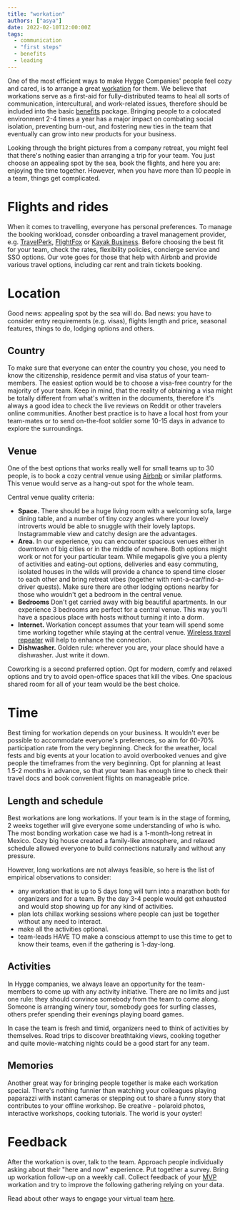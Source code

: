 ```yaml
---
title: "workation"
authors: ["asya"]
date: 2022-02-10T12:00:00Z
tags:
  - communication
  - "first steps"
  - benefits
  - leading
---
```


One of the most efficient ways to make Hygge Companies' people feel cozy and cared, is to arrange a great [workation](https://www.urbandictionary.com/define.php?term=workation) for them. We believe that workations serve as a first-aid for fully-distributed teams to heal all sorts of communication, intercultural, and work-related issues, therefore should be included into the basic [benefits](https://hygge.work/tags/benefits/) package. Bringing people to a colocated environment 2-4 times a year has a major impact on combating social isolation, preventing burn-out, and fostering new ties in the team that eventually can grow into new products for your business.

Looking through the bright pictures from a company retreat, you might feel that there's nothing easier than arranging a trip for your team. You just choose an appealing spot by the sea, book the flights, and here you are: enjoying the time together. However, when you have more than 10 people in a team, things get complicated.

# Flights and rides

When it comes to travelling, everyone has personal preferences. To manage the booking workload, consder onboarding a travel management provider, e.g. [TravelPerk](https://www.travelperk.com/), [FlightFox](https://flightfox.com/) or [Kayak Business](https://www.kayak.com/business). Before choosing the best fit for your team, check the rates, flexibility policies, concierge service and SSO options. Our vote goes for those that help with Airbnb and provide various travel options, including car rent and train tickets booking.

# Location

Good news: appealing spot by the sea will do. Bad news: you have to consider entry requirements (e.g. visas), flights length and price, seasonal features, things to do, lodging options and others.

## Country

To make sure that everyone can enter the country you chose, you need to know the citizenship, residence permit and visa status of your team-members. The easiest option would be to choose a visa-free country for the majority of your team. Keep in mind, that the reality of obtaining a visa might be totally different from what's written in the documents, therefore it's always a good idea to check the live reviews on Reddit or other travelers online communities. Another best practice is to have a local host from your team-mates or to send on-the-foot soldier some 10-15 days in advance to explore the surroundings.

## Venue

One of the best options that works really well for small teams up to 30 people, is to book a cozy central venue using [Airbnb](https://en.airbnb.com/) or similar platforms. This venue would serve as a hang-out spot for the whole team.

Central venue quality criteria:

- **Space.** There should be a huge living room with a welcoming sofa, large dining table, and a number of tiny cozy angles where your lovely introverts would be able to snuggle with their lovely laptops. Instagrammable view and catchy design are the advantages.
- **Area.** In our experience, you can encounter spacious venues either in downtown of big cities or in the middle of nowhere. Both options might work or not for your particular team. While megapolis give you a plenty of activities and eating-out options, deliveries and easy commuting, isolated houses in the wilds will provide a chance to spend time closer to each other and bring retreat vibes (together with rent-a-car/find-a-driver quests). Make sure there are other lodging options nearby for those who wouldn't get a bedroom in the central venue.
- **Bedrooms** Don't get carried away with big beautiful apartments. In our experience 3 bedrooms are perfect for a central venue. This way you'll have a spacious place with hosts without turning it into a dorm.
- **Internet.** Workation concept assumes that your team will spend some time working together while staying at the central venue. [Wireless travel repeater](https://www.amazon.com/GL-iNet-GL-MT1300-Wireless-Pocket-Sized-Repeater/dp/B08MKZXGBY/) will help to enhance the connection.
- **Dishwasher.** Golden rule: wherever you are, your place should have a dishwasher. Just write it down.

Coworking is a second preferred option. Opt for modern, comfy and relaxed options and try to avoid open-office spaces that kill the vibes. One spacious shared room for all of your team would be the best choice.

# Time

Best timing for workation depends on your business. It wouldn't ever be possible to accommodate everyone's preferences, so aim for 60-70% participation rate from the very beginning. Check for the weather, local fests and big events at your location to avoid overbooked venues and give people the timeframes from the very beginning. Opt for planning at least 1.5-2 months in advance, so that your team has enough time to check their travel docs and book convenient flights on manageable price.

## Length and schedule

Best workations are long workations. If your team is in the stage of forming, 2 weeks together will give everyone some understanding of who is who. The most bonding workation case we had is a 1-month-long retreat in Mexico. Cozy big house created a family-like atmosphere, and relaxed schedule allowed everyone to build connections naturally and without any pressure.

However, long workations are not always feasible, so here is the list of empirical observations to consider:

- any workation that is up to 5 days long will turn into a marathon both for organizers and for a team. By the day 3-4 people would get exhausted and would stop showing up for any kind of activities.
- plan lots chillax working sessions where people can just be together without any need to interact.
- make all the activities optional.
- team-leads HAVE TO make a conscious attempt to use this time to get to know their teams, even if the gathering is 1-day-long.

## Activities

In Hygge companies, we always leave an opportunity for the team-members to come up with any activity initiative. There are no limits and just one rule: they should convince somebody from the team to come along. Someone is arranging winery tour, somebody goes for surfing classes, others prefer spending their evenings playing board games.

In case the team is fresh and timid, organizers need to think of activities by themselves. Road trips to discover breathtaking views, cooking together and quite movie-watching nights could be a good start for any team.

## Memories

Another great way for bringing people together is make each workation special. There's nothing funnier than watching your colleagues playing paparazzi with instant cameras or stepping out to share a funny story that contributes to your offline workshop. Be creative - polaroid photos, interactive workshops, cooking tutorials. The world is your oyster!

# Feedback

After the workation is over, talk to the team. Approach people individually asking about their "here and now" experience. Put together a survey. Bring up workation follow-up on a weekly call. Collect feedback of your [MVP](https://hygge.work/remote-work/planning/#mvp) workation and try to improve the following gathering relying on your data.

Read about other ways to engage your virtual team [here](https://hygge.work/communication/staying-social/).
